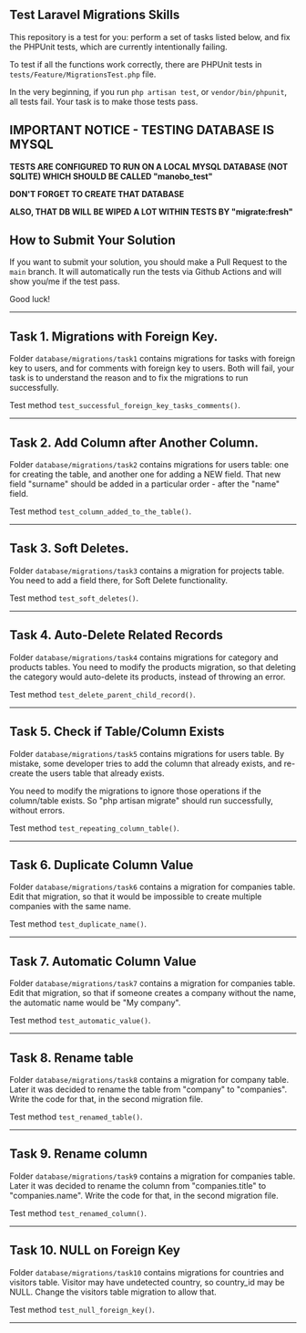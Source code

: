 ## Test Laravel Migrations Skills

This repository is a test for you: perform a set of tasks listed below, and fix the PHPUnit tests, which are currently intentionally failing.

To test if all the functions work correctly, there are PHPUnit tests in `tests/Feature/MigrationsTest.php` file.

In the very beginning, if you run `php artisan test`, or `vendor/bin/phpunit`, all tests fail.
Your task is to make those tests pass.


## IMPORTANT NOTICE - TESTING DATABASE IS MYSQL

**TESTS ARE CONFIGURED TO RUN ON A LOCAL MYSQL DATABASE (NOT SQLITE) WHICH SHOULD BE CALLED "manobo_test"**

**DON'T FORGET TO CREATE THAT DATABASE**

**ALSO, THAT DB WILL BE WIPED A LOT WITHIN TESTS BY "migrate:fresh"**


## How to Submit Your Solution

If you want to submit your solution, you should make a Pull Request to the `main` branch.
It will automatically run the tests via Github Actions and will show you/me if the test pass.


Good luck!

---

## Task 1. Migrations with Foreign Key.

Folder `database/migrations/task1` contains migrations for tasks with foreign key to users, and for comments with foreign key to users. 
Both will fail, your task is to understand the reason and to fix the migrations to run successfully.

Test method `test_successful_foreign_key_tasks_comments()`.

---

## Task 2. Add Column after Another Column.

Folder `database/migrations/task2` contains migrations for users table: one for creating the table, and another one for adding a NEW field.
That new field "surname" should be added in a particular order - after the "name" field.

Test method `test_column_added_to_the_table()`.

---

## Task 3. Soft Deletes.

Folder `database/migrations/task3` contains a migration for projects table. You need to add a field there, for Soft Delete functionality.

Test method `test_soft_deletes()`.

---

## Task 4. Auto-Delete Related Records

Folder `database/migrations/task4` contains migrations for category and products tables. You need to modify the products migration, so that deleting the category would auto-delete its products, instead of throwing an error.

Test method `test_delete_parent_child_record()`.

---

## Task 5. Check if Table/Column Exists

Folder `database/migrations/task5` contains migrations for users table. By mistake, some developer tries to add the column that already exists, and re-create the users table that already exists.

You need to modify the migrations to ignore those operations if the column/table exists. So "php artisan migrate" should run successfully, without errors.

Test method `test_repeating_column_table()`.

---

## Task 6. Duplicate Column Value

Folder `database/migrations/task6` contains a migration for companies table. Edit that migration, so that it would be impossible to create multiple companies with the same name.

Test method `test_duplicate_name()`.

---

## Task 7. Automatic Column Value

Folder `database/migrations/task7` contains a migration for companies table. Edit that migration, so that if someone creates a company without the name, the automatic name would be "My company".

Test method `test_automatic_value()`.

---

## Task 8. Rename table

Folder `database/migrations/task8` contains a migration for company table. Later it was decided to rename the table from "company" to "companies". Write the code for that, in the second migration file.

Test method `test_renamed_table()`.

---

## Task 9. Rename column

Folder `database/migrations/task9` contains a migration for companies table. Later it was decided to rename the column from "companies.title" to "companies.name". Write the code for that, in the second migration file.

Test method `test_renamed_column()`.

---

## Task 10. NULL on Foreign Key

Folder `database/migrations/task10` contains migrations for countries and visitors table. Visitor may have undetected country, so country_id may be NULL. Change the visitors table migration to allow that.

Test method `test_null_foreign_key()`.

---

